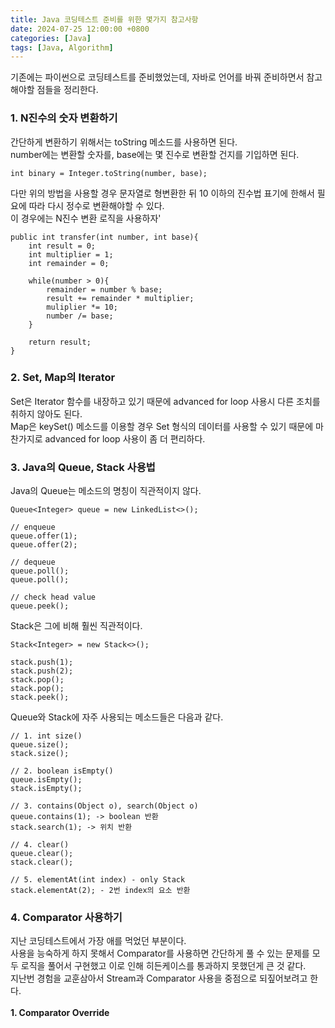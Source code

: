 ```yaml
---
title: Java 코딩테스트 준비를 위한 몇가지 참고사항
date: 2024-07-25 12:00:00 +0800
categories: [Java]
tags: [Java, Algorithm]
---
```


기존에는 파이썬으로 코딩테스트를 준비했었는데, 자바로 언어를 바꿔 준비하면서 참고해야할 점들을 정리한다.

### **1. N진수의 숫자 변환하기**

간단하게 변환하기 위해서는 toString 메소드를 사용하면 된다.<br/>
number에는 변환할 숫자를, base에는 몇 진수로 변환할 건지를 기입하면 된다.

```
int binary = Integer.toString(number, base);
```

다만 위의 방법을 사용할 경우 문자열로 형변환한 뒤 10 이하의 진수법 표기에 한해서 필요에 따라 다시 정수로 변환해야할 수 있다.<br/>
이 경우에는 N진수 변환 로직을 사용하자'

```
public int transfer(int number, int base){
    int result = 0;
    int multiplier = 1;
    int remainder = 0;

    while(number > 0){
        remainder = number % base;
        result += remainder * multiplier;
        muliplier *= 10;
        number /= base;
    }

    return result;
}
```

### **2. Set, Map의 Iterator**

Set은 Iterator 함수를 내장하고 있기 때문에 advanced for loop 사용시 다른 조치를 취하지 않아도 된다. <br />
Map은 keySet() 메소드를 이용할 경우 Set 형식의 데이터를 사용할 수 있기 때문에 마찬가지로 advanced for loop 사용이 좀 더 편리하다.

### **3. Java의 Queue, Stack 사용법**

Java의 Queue는 메소드의 명칭이 직관적이지 않다.

```
Queue<Integer> queue = new LinkedList<>();

// enqueue
queue.offer(1);
queue.offer(2);

// dequeue
queue.poll();
queue.poll();

// check head value
queue.peek();
```

Stack은 그에 비해 훨씬 직관적이다.

```
Stack<Integer> = new Stack<>();

stack.push(1);
stack.push(2);
stack.pop();
stack.pop();
stack.peek();
```

Queue와 Stack에 자주 사용되는 메소드들은 다음과 같다.

```
// 1. int size()
queue.size();
stack.size();

// 2. boolean isEmpty()
queue.isEmpty();
stack.isEmpty();

// 3. contains(Object o), search(Object o)
queue.contains(1); -> boolean 반환
stack.search(1); -> 위치 반환

// 4. clear()
queue.clear();
stack.clear();

// 5. elementAt(int index) - only Stack
stack.elementAt(2); - 2번 index의 요소 반환
```

### **4. Comparator 사용하기**

지난 코딩테스트에서 가장 애를 먹었던 부분이다. <br>
사용을 능숙하게 하지 못해서 Comparator를 사용하면 간단하게 풀 수 있는 문제를 모두 로직을 풀어서 구현했고 이로 인해 히든케이스를 통과하지 못했던게 큰 것 같다.<br>
지난번 경험을 교훈삼아서 Stream과 Comparator 사용을 중점으로 되짚어보려고 한다.<br><br>
**1. Comparator Override**
